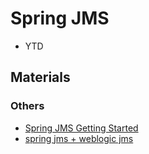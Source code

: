 # Spring JMS
* YTD

## Materials
### Others
* [Spring JMS Getting Started](http://www.baeldung.com/spring-jms)
* [spring jms + weblogic jms](https://javabeat.net/spring-jms-api-and-weblogic-jms-integration/)